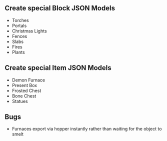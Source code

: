 ## Create special Block JSON Models
* Torches
* Portals
* Christmas Lights
* Fences
* Slabs
* Fires
* Plants

## Create special Item JSON Models
* Demon Furnace
* Present Box
* Frosted Chest
* Bone Chest
* Statues

## Bugs
* Furnaces export via hopper instantly rather than waiting for the object to smelt